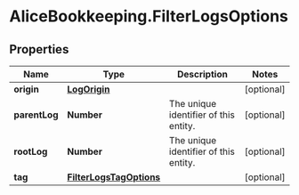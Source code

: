# AliceBookkeeping.FilterLogsOptions

## Properties

Name | Type | Description | Notes
------------ | ------------- | ------------- | -------------
**origin** | [**LogOrigin**](LogOrigin.md) |  | [optional] 
**parentLog** | **Number** | The unique identifier of this entity. | [optional] 
**rootLog** | **Number** | The unique identifier of this entity. | [optional] 
**tag** | [**FilterLogsTagOptions**](FilterLogsTagOptions.md) |  | [optional] 


